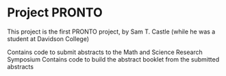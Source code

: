 # Project PRONTO

This project is the first PRONTO project, by Sam T. Castle (while he was a student at Davidson College)

Contains code to submit abstracts to the Math and Science Research Symposium 
Contains code to build the abstract booklet from the submitted abstracts

